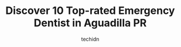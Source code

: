 ---
layout: ampstory
image: https://i0.wp.com/www.depkes.org/wp-content/uploads/2023/06/emergency-dentist-0-in-aguadilla-pr-1685863142.jpeg?resize=640,853
author: techidn
featured: false
description: Discover the impressive array of Emergency Dentist options in Aguadilla PR, where you can find 10 of the largest Emergency Dentist establishments in the area. From renowned classics to hidde
title: Discover 10 Top-rated Emergency Dentist in Aguadilla PR
cover:
   title: Discover 10 Top-rated Emergency Dentist in Aguadilla PR
   subtitle: Rickpate
   background: https://www.depkes.org/wp-content/uploads/2023/06/emergency-dentist-0-in-aguadilla-pr-1685863142.jpeg

pages: 
 - layout: thirds
   top: <h1>#1 Dr. Luis A. Blay Torres</h1>
   bottom: "<p>Very courteous staff. The hygienist that cleaned my teeth did such a great and thorough job. Very pleased. Then the dentist was wonderful. Explained in detail what she wa</p>"
   background: https://www.depkes.org/wp-content/uploads/2023/06/emergency-dentist-1-in-aguadilla-pr-1685863142.jpeg
   backgroundblur: true
 - layout: thirds
   top: <h1>#2 Marien Blanco</h1>
   bottom: "<p>My kids had gone there twice…all good-the third appointment I received a reminder call 4pm the day before the appointment…the secretary mentioned my insurance did not</p>"
   background: https://www.depkes.org/wp-content/uploads/2023/06/emergency-dentist-2-in-aguadilla-pr-1685863143.jpeg
   cta:
      link: https://www.depkes.org/blog/discover-10-top-rated-emergency-dentist-in-aguadilla-pr/
      text: Discover 10 Top-rated Emergency Dentist in Aguadilla PR
 - layout: thirds
   top: <h1>#3 A Borinquen Dental Dr Carlos Abreu</h1>
   bottom: "<p>175 Av. Dr. Pedro Albizu Campos, Aguadilla Pueblo, Aguadilla 00603, Puerto Rico</p>"
   background: https://www.depkes.org/wp-content/uploads/2023/06/emergency-dentist-3-in-aguadilla-pr-1685863144.jpeg
   cta:
      link: https://www.depkes.org/blog/discover-10-top-rated-emergency-dentist-in-aguadilla-pr/
      text: Discover 10 Top-rated Emergency Dentist in Aguadilla PR
 - layout: thirds
   top: <h1>#4 Dr. Jose Ariel Ruiz, DMD</h1>
   bottom: "<p>251-245 C. San Narciso, Aguada, 00602, Puerto Rico</p>"
   background: https://images.unsplash.com/photo-1484589065579-248aad0d8b13?ixlib=rb-4.0.3&ixid=MnwxMjA3fDB8MHxwaG90by1wYWdlfHx8fGVufDB8fHx8&auto=format&fit=crop&w=640&h=853&q=80
   cta:
      link: https://www.depkes.org/blog/discover-10-top-rated-emergency-dentist-in-aguadilla-pr/
      text: Discover 10 Top-rated Emergency Dentist in Aguadilla PR
 - layout: thirds
   top: <h1>#5 Ortodoncia Del Noroeste</h1>
   bottom: "<p># km 122.5 Bo., Cll 2, Aguadilla Pueblo, 00603, Puerto Rico</p>"
   background: https://images.unsplash.com/photo-1557672172-298e090bd0f1?ixlib=rb-4.0.3&ixid=MnwxMjA3fDB8MHxwaG90by1wYWdlfHx8fGVufDB8fHx8&auto=format&fit=crop&w=640&h=853&q=80
   cta:
      link: https://www.depkes.org/blog/discover-10-top-rated-emergency-dentist-in-aguadilla-pr/
      text: Discover 10 Top-rated Emergency Dentist in Aguadilla PR
 - layout: thirds
   top: <h1>#6 Dentista Dra Mónica Vélez Vázquez</h1>
   bottom: "<p>2 C. Colon, Aguada, 00602, Puerto Rico</p>"
   background: https://images.unsplash.com/photo-1533998839656-76f5e4b2bccb?ixlib=rb-4.0.3&ixid=MnwxMjA3fDB8MHxwaG90by1wYWdlfHx8fGVufDB8fHx8&auto=format&fit=crop&w=640&h=853&q=80
   cta:
      link: https://www.depkes.org/blog/discover-10-top-rated-emergency-dentist-in-aguadilla-pr/
      text: Discover 10 Top-rated Emergency Dentist in Aguadilla PR
 - layout: thirds
   top: <h1>#7 Dr. Jose J. Ferrari Lugo</h1>
   bottom: "<p>34 C. Muñoz Rivera, Aguadilla Pueblo, Aguadilla 00603, Puerto Rico</p>"
   background: https://images.unsplash.com/photo-1518640467707-6811f4a6ab73?ixlib=rb-4.0.3&ixid=MnwxMjA3fDB8MHxwaG90by1wYWdlfHx8fGVufDB8fHx8&auto=format&fit=crop&w=640&h=853&q=80
   cta:
      link: https://www.depkes.org/blog/discover-10-top-rated-emergency-dentist-in-aguadilla-pr/
      text: Discover 10 Top-rated Emergency Dentist in Aguadilla PR
 - layout: thirds
   middle: Continue reading...
   background: https://images.unsplash.com/photo-1564951434112-64d74cc2a2d7?ixlib=rb-4.0.3&ixid=MnwxMjA3fDB8MHxwaG90by1wYWdlfHx8fGVufDB8fHx8&auto=format&fit=crop&w=640&h=853&q=80
   cta:
      link: https://www.depkes.org/blog/discover-10-top-rated-emergency-dentist-in-aguadilla-pr/
      text: Discover 10 Top-rated Emergency Dentist in Aguadilla PR
      
---